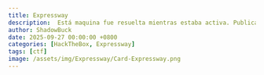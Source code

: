 ```yaml
---
title: Expressway
description:  Está maquina fue resuelta mientras estaba activa. Publicado tras su retiro oficial según las normas de HackTheBox.
author: ShadowBuck
date: 2025-09-27 00:00:00 +0800
categories: [HackTheBox, Expressway]
tags: [ctf]
image: /assets/img/Expressway/Card-Expressway.png
---
```

